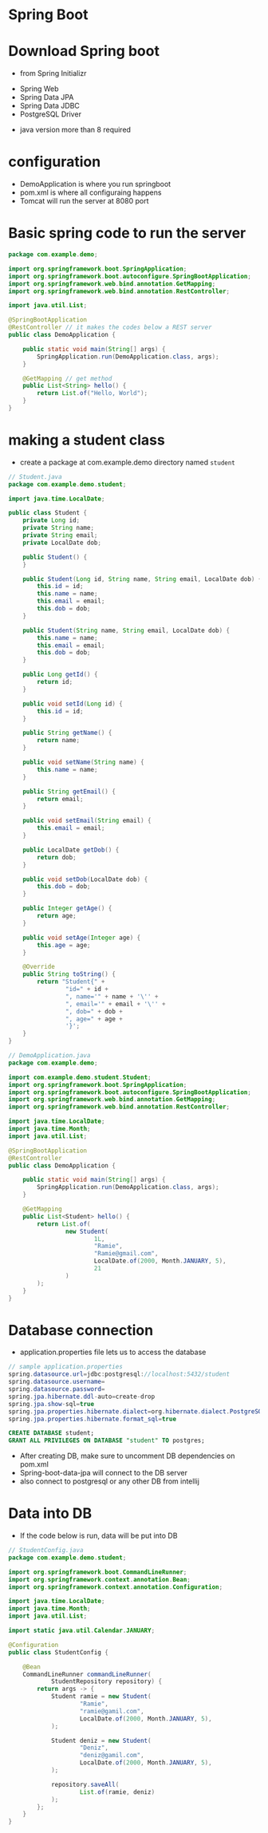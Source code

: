 # Spring Boot

# Download Spring boot
* from Spring Initializr
 - Spring Web
 - Spring Data JPA
 - Spring Data JDBC
 - PostgreSQL Driver
* java version more than 8 required

# configuration
* DemoApplication is where you run springboot
* pom.xml is where all configuraing happens
* Tomcat will run the server at 8080 port

# Basic spring code to run the server
```java
package com.example.demo;

import org.springframework.boot.SpringApplication;
import org.springframework.boot.autoconfigure.SpringBootApplication;
import org.springframework.web.bind.annotation.GetMapping;
import org.springframework.web.bind.annotation.RestController;

import java.util.List;

@SpringBootApplication
@RestController // it makes the codes below a REST server
public class DemoApplication {

	public static void main(String[] args) {
		SpringApplication.run(DemoApplication.class, args);
	}

	@GetMapping // get method
	public List<String> hello() {
		return List.of("Hello, World");
	}
}
```

# making a student class
* create a package at com.example.demo directory named `student`
```java
// Student.java
package com.example.demo.student;

import java.time.LocalDate;

public class Student {
    private Long id;
    private String name;
    private String email;
    private LocalDate dob;

    public Student() {
    }

    public Student(Long id, String name, String email, LocalDate dob) {
        this.id = id;
        this.name = name;
        this.email = email;
        this.dob = dob;
    }

    public Student(String name, String email, LocalDate dob) {
        this.name = name;
        this.email = email;
        this.dob = dob;
    }

    public Long getId() {
        return id;
    }

    public void setId(Long id) {
        this.id = id;
    }

    public String getName() {
        return name;
    }

    public void setName(String name) {
        this.name = name;
    }

    public String getEmail() {
        return email;
    }

    public void setEmail(String email) {
        this.email = email;
    }

    public LocalDate getDob() {
        return dob;
    }

    public void setDob(LocalDate dob) {
        this.dob = dob;
    }

    public Integer getAge() {
        return age;
    }

    public void setAge(Integer age) {
        this.age = age;
    }

    @Override
    public String toString() {
        return "Student{" +
                "id=" + id +
                ", name='" + name + '\'' +
                ", email='" + email + '\'' +
                ", dob=" + dob +
                ", age=" + age +
                '}';
    }
}

// DemoApplication.java
package com.example.demo;

import com.example.demo.student.Student;
import org.springframework.boot.SpringApplication;
import org.springframework.boot.autoconfigure.SpringBootApplication;
import org.springframework.web.bind.annotation.GetMapping;
import org.springframework.web.bind.annotation.RestController;

import java.time.LocalDate;
import java.time.Month;
import java.util.List;

@SpringBootApplication
@RestController
public class DemoApplication {

	public static void main(String[] args) {
		SpringApplication.run(DemoApplication.class, args);
	}

	@GetMapping
	public List<Student> hello() {
		return List.of(
				new Student(
						1L,
						"Ramie",
						"Ramie@gmail.com",
						LocalDate.of(2000, Month.JANUARY, 5),
						21
				)
		);
	}
}

```

# Database connection
* application.properties file lets us to access the database
```java
// sample application.properties
spring.datasource.url=jdbc:postgresql://localhost:5432/student
spring.datasource.username=
spring.datasource.password=
spring.jpa.hibernate.ddl-auto=create-drop
spring.jpa.show-sql=true
spring.jpa.properties.hibernate.dialect=org.hibernate.dialect.PostgreSQLDialect
spring.jpa.properties.hibernate.format_sql=true
```
```SQL
CREATE DATABASE student;
GRANT ALL PRIVILEGES ON DATABASE "student" TO postgres;
```
* After creating DB, make sure to uncomment DB dependencies on pom.xml
* Spring-boot-data-jpa will connect to the DB server
* also connect to postgresql or any other DB from intellij

# Data into DB
* If the code below is run, data will be put into DB
```java
// StudentConfig.java
package com.example.demo.student;

import org.springframework.boot.CommandLineRunner;
import org.springframework.context.annotation.Bean;
import org.springframework.context.annotation.Configuration;

import java.time.LocalDate;
import java.time.Month;
import java.util.List;

import static java.util.Calendar.JANUARY;

@Configuration
public class StudentConfig {

    @Bean
    CommandLineRunner commandLineRunner(
            StudentRepository repository) {
        return args -> {
            Student ramie = new Student(
                    "Ramie",
                    "ramie@gamil.com",
                    LocalDate.of(2000, Month.JANUARY, 5),
            );

            Student deniz = new Student(
                    "Deniz",
                    "deniz@gamil.com",
                    LocalDate.of(2000, Month.JANUARY, 5),
            );

            repository.saveAll(
                    List.of(ramie, deniz)
            );
        };
    }
}

```